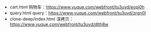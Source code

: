 - cart.html
  购物车：https://www.yuque.com/webfront/tu3uvd/eopi0h
- query.html
  query：https://www.yuque.com/webfront/tu3uvd/zrgn0l
- clone-deep/index.html
  深拷贝：https://www.yuque.com/webfront/tu3uvd/dlth8w
